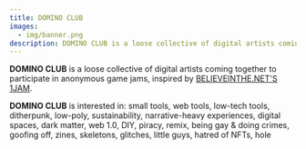 ```yaml
---
title: DOMINO CLUB
images:
  - img/banner.png
description: DOMINO CLUB is a loose collective of digital artists coming together to participate in anonymous game jams
---
```


**DOMINO CLUB** is a loose collective of digital artists coming together to participate in anonymous game jams, inspired by [BELIEVEIN&ZeroWidthSpace;THE.NET'S](https://www.believeinthe.net/1jam/1jam.html) [1JAM](https://www.believeinthe.net/1jam/1thejam/1TheJam.html).

**DOMINO CLUB** is interested in: small tools, web tools, low-tech tools, ditherpunk, low-poly, sustainability, narrative-heavy experiences, digital spaces, dark matter, web 1.0, DIY, piracy, remix, being gay & doing crimes, goofing off, zines, skeletons, glitches, little guys, hatred of NFTs, hole